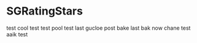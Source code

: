 # SGRatingStars
test
cool
test
test
pool
test
last
gucloe
post
bake
last
bak
now
chane
test
aaik
test
